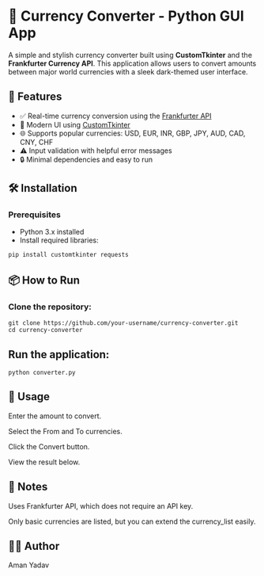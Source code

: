 # 💱 Currency Converter - Python GUI App

A simple and stylish currency converter built using **CustomTkinter** and the **Frankfurter Currency API**. This application allows users to convert amounts between major world currencies with a sleek dark-themed user interface.

## 🚀 Features

- ✅ Real-time currency conversion using the [Frankfurter API](https://www.frankfurter.app/)
- 🎨 Modern UI using [CustomTkinter](https://github.com/TomSchimansky/CustomTkinter)
- 🌐 Supports popular currencies: USD, EUR, INR, GBP, JPY, AUD, CAD, CNY, CHF
- ⚠️ Input validation with helpful error messages
- 🔒 Minimal dependencies and easy to run

## 🛠️ Installation

### Prerequisites

- Python 3.x installed
- Install required libraries:

```
pip install customtkinter requests
```


## 📦 How to Run
### Clone the repository:

```
git clone https://github.com/your-username/currency-converter.git
cd currency-converter
```
## Run the application:
```
python converter.py
```
## 🔧 Usage

Enter the amount to convert.

Select the From and To currencies.

Click the Convert button.

View the result below.

## 📌 Notes
Uses Frankfurter API, which does not require an API key.

Only basic currencies are listed, but you can extend the currency_list easily.

## 🙋‍♂️ Author
Aman Yadav
